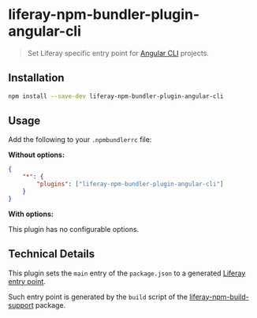 # liferay-npm-bundler-plugin-angular-cli

> Set Liferay specific entry point for [Angular CLI](https://cli.angular.io/)
> projects.

## Installation

```sh
npm install --save-dev liferay-npm-bundler-plugin-angular-cli
```

## Usage

Add the following to your `.npmbundlerrc` file:

**Without options:**

```json
{
	"*": {
		"plugins": ["liferay-npm-bundler-plugin-angular-cli"]
	}
}
```

**With options:**

This plugin has no configurable options.

## Technical Details

This plugin sets the `main` entry of the `package.json` to a generated
[Liferay entry point](https://github.com/liferay/liferay-js-toolkit/wiki/JS-extended-portlets-entry-point).

Such entry point is generated by the `build` script of the
[liferay-npm-build-support](https://github.com/liferay/liferay-js-toolkit/tree/master/packages/liferay-npm-build-support)
package.
